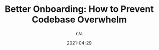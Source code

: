---
author: n/a
date: 2021-04-29
publisher: sourcegraph
tags:
  - onboarding
  - meta
target_url: https://about.sourcegraph.com/blog/better-onboarding-how-to-prevent-codebase-overwhelm/
title: "Better Onboarding: How to Prevent Codebase Overwhelm"
---